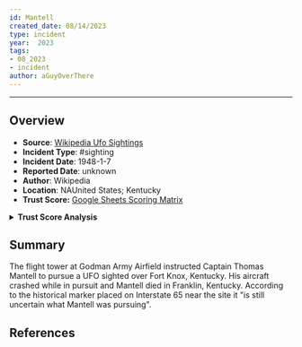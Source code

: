 ```yaml
---
id: Mantell
created_date: 08/14/2023
type: incident
year:  2023
tags:
- 08_2023
- incident
author: aGuyOverThere
---
```


----

## Overview

- **Source**: [Wikipedia Ufo Sightings](https://en.wikipedia.org/wiki/List_of_reported_UFO_sightings)
- **Incident Type**: #sighting
- **Incident Date**: 1948-1-7
- **Reported Date**: unknown
- **Author**: Wikipedia
- **Location**: N​AUnited States; Kentucky
- **Trust Score:** [Google Sheets Scoring Matrix](https://docs.google.com/spreadsheets/d/1CUarxE7P1cPwgWXwJzzeWnZGm1c6Wp2Ttazdt3VPM_s/edit?usp=sharing)

<details>
<summary><b>Trust Score Analysis</b></summary>
<IMG src="https://publish-01.obsidian.md/access/1c31a6f93f82a49b0a9eb31193d6cdec/_images/" alt="Trust Score"/>
</details>

## Summary

The flight tower at Godman Army Airfield instructed Captain Thomas Mantell to pursue a UFO sighted over Fort Knox, Kentucky. His aircraft crashed while in pursuit and Mantell died in Franklin, Kentucky. According to the historical marker placed on Interstate 65 near the site it "is still uncertain what Mantell was pursuing".

## References
